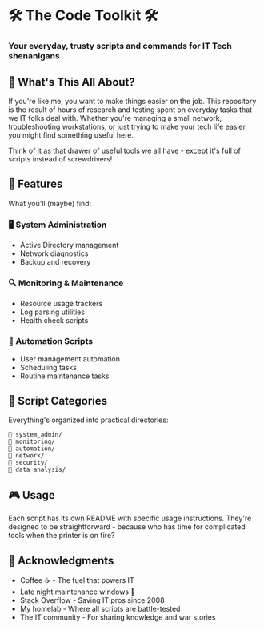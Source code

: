 # 🛠️ The Code Toolkit 🛠️ 
### Your everyday, trusty scripts and commands for IT Tech shenanigans


## 🎯 What's This All About?

If you're like me, you want to make things easier on the job. This repository is the result of hours of research and testing spent on everyday tasks that we IT folks deal with. Whether you're managing a small network, troubleshooting workstations, or just trying to make your tech life easier, you might find something useful here.

Think of it as that drawer of useful tools we all have - except it's full of scripts instead of screwdrivers!

## 🚀 Features

What you'll (maybe) find:

### 🖥️ System Administration
- Active Directory management 
- Network diagnostics
- Backup and recovery

### 🔍 Monitoring & Maintenance
- Resource usage trackers
- Log parsing utilities
- Health check scripts

### 🤖 Automation Scripts
- User management automation
- Scheduling tasks
- Routine maintenance tasks

## 📁 Script Categories

Everything's organized into practical directories:
```
📁 system_admin/
📁 monitoring/
📁 automation/
📁 network/
📁 security/
📁 data_analysis/
```

## 🎮 Usage

Each script has its own README with specific usage instructions. They're designed to be straightforward - because who has time for complicated tools when the printer is on fire?


## 🎉 Acknowledgments

- Coffee ☕ - The fuel that powers IT
- Late night maintenance windows 🌙
- Stack Overflow - Saving IT pros since 2008
- My homelab - Where all scripts are battle-tested
- The IT community - For sharing knowledge and war stories
